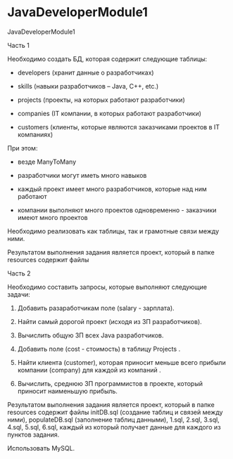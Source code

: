 # JavaDeveloperModule1
JavaDeveloperModule1

Часть 1

 

Необходимо создать БД, которая содержит следующие таблицы:

 

- developers (хранит данные о разработчиках)

- skills (навыки разработчиков – Java, C++, etc.)

- projects (проекты, на которых работают разработчики)

- companies (IT компании, в которых работают разработчики)

- customers (клиенты, которые являются заказчиками проектов в IT компаниях)

 

При этом:

- везде ManyToMany

- разработчики могут иметь много навыков

 

- каждый проект имеет много разработчиков, которые над ним работают

 

- компании выполняют много проектов одновременно - заказчики имеют много проектов

 

Необходимо реализовать как таблицы, так и грамотные связи между ними.

 

Результатом выполнения задания является проект, который в папке resources содержит файлы

 

Часть 2

 

Необходимо составить запросы, которые выполняют следующие задачи:

 

1. Добавить разаработчикам поле (salary - зарплата). 

2. Найти самый дорогой проект (исходя из ЗП разработчиков). 

3. Вычислить общую ЗП всех Java разработчиков. 

4. Добавить поле (cost - стоимость) в таблицу Projects .

5. Найти клиента (customer), которая приносит меньше всего прибыли компании (company) для каждой из компаний .

6. Вычислить, среднюю ЗП программистов в проекте, который приносит наименьшую прибыль.

 

Результатом выполнения задания является проект, который в папке resources содержит файлы  initDB.sql (создание таблиц и связей между ними), populateDB.sql (заполнение таблиц данными), 1.sql, 2.sql, 3.sql, 4.sql, 5.sql, 6.sql, каждый из который получает данные для каждого из пунктов задания.

 

Использовать MySQL. 
